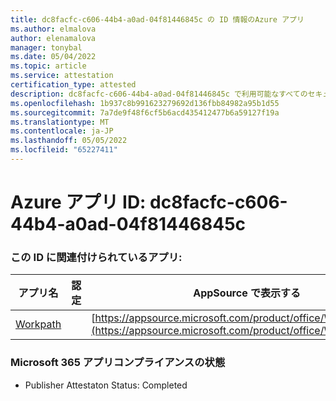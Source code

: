 ```yaml
---
title: dc8facfc-c606-44b4-a0ad-04f81446845c の ID 情報のAzure アプリ
ms.author: elmalova
author: elenamalova
manager: tonybal
ms.date: 05/04/2022
ms.topic: article
ms.service: attestation
certification_type: attested
description: dc8facfc-c606-44b4-a0ad-04f81446845c で利用可能なすべてのセキュリティとコンプライアンス情報。
ms.openlocfilehash: 1b937c8b991623279692d136fbb84982a95b1d55
ms.sourcegitcommit: 7a7de9f48f6cf5b6acd435412477b6a59127f19a
ms.translationtype: MT
ms.contentlocale: ja-JP
ms.lasthandoff: 05/05/2022
ms.locfileid: "65227411"
---
```

# <a name="azure-app-id-dc8facfc-c606-44b4-a0ad-04f81446845c"></a>Azure アプリ ID: dc8facfc-c606-44b4-a0ad-04f81446845c


### <a name="apps-associated-with-this-id"></a>この ID に関連付けられているアプリ:
| **アプリ名** | **認定** | **AppSource で表示する** |
|--------------|---------------|-----------------------|
| [Workpath](../forward/WA200003898.md) |  | [https://appsource.microsoft.com/product/office/WA200003898](https://appsource.microsoft.com/product/office/WA200003898) |

### <a name="microsoft-365-app-compliance-status"></a>Microsoft 365 アプリコンプライアンスの状態
- Publisher Attestaton Status: Completed
